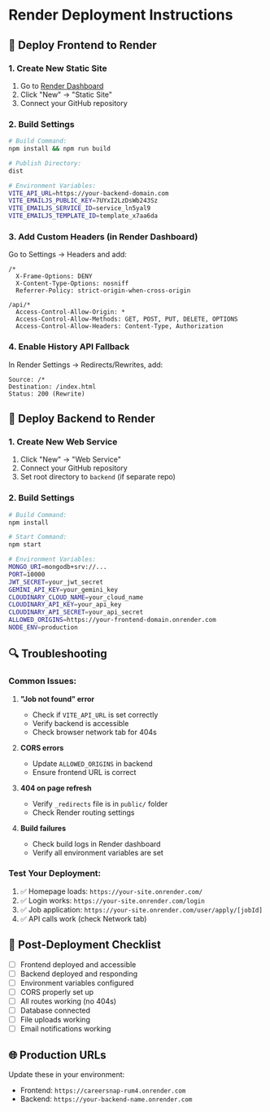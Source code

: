 # Render Deployment Instructions

## 🚀 Deploy Frontend to Render

### 1. **Create New Static Site**
1. Go to [Render Dashboard](https://dashboard.render.com)
2. Click "New" → "Static Site"
3. Connect your GitHub repository

### 2. **Build Settings**
```bash
# Build Command:
npm install && npm run build

# Publish Directory:
dist

# Environment Variables:
VITE_API_URL=https://your-backend-domain.com
VITE_EMAILJS_PUBLIC_KEY=7UYxI2LzDsWb243Sz
VITE_EMAILJS_SERVICE_ID=service_ln5yal9
VITE_EMAILJS_TEMPLATE_ID=template_x7aa6da
```

### 3. **Add Custom Headers (in Render Dashboard)**
Go to Settings → Headers and add:
```
/*
  X-Frame-Options: DENY
  X-Content-Type-Options: nosniff
  Referrer-Policy: strict-origin-when-cross-origin

/api/*
  Access-Control-Allow-Origin: *
  Access-Control-Allow-Methods: GET, POST, PUT, DELETE, OPTIONS
  Access-Control-Allow-Headers: Content-Type, Authorization
```

### 4. **Enable History API Fallback**
In Render Settings → Redirects/Rewrites, add:
```
Source: /*
Destination: /index.html
Status: 200 (Rewrite)
```

## 🔧 Deploy Backend to Render

### 1. **Create New Web Service**
1. Click "New" → "Web Service"
2. Connect your GitHub repository
3. Set root directory to `backend` (if separate repo)

### 2. **Build Settings**
```bash
# Build Command:
npm install

# Start Command:
npm start

# Environment Variables:
MONGO_URI=mongodb+srv://...
PORT=10000
JWT_SECRET=your_jwt_secret
GEMINI_API_KEY=your_gemini_key
CLOUDINARY_CLOUD_NAME=your_cloud_name
CLOUDINARY_API_KEY=your_api_key
CLOUDINARY_API_SECRET=your_api_secret
ALLOWED_ORIGINS=https://your-frontend-domain.onrender.com
NODE_ENV=production
```

## 🔍 Troubleshooting

### Common Issues:

1. **"Job not found" error**
   - Check if `VITE_API_URL` is set correctly
   - Verify backend is accessible
   - Check browser network tab for 404s

2. **CORS errors**
   - Update `ALLOWED_ORIGINS` in backend
   - Ensure frontend URL is correct

3. **404 on page refresh**
   - Verify `_redirects` file is in `public/` folder
   - Check Render routing settings

4. **Build failures**
   - Check build logs in Render dashboard
   - Verify all environment variables are set

### Test Your Deployment:
1. ✅ Homepage loads: `https://your-site.onrender.com/`
2. ✅ Login works: `https://your-site.onrender.com/login`
3. ✅ Job application: `https://your-site.onrender.com/user/apply/[jobId]`
4. ✅ API calls work (check Network tab)

## 📝 Post-Deployment Checklist

- [ ] Frontend deployed and accessible
- [ ] Backend deployed and responding
- [ ] Environment variables configured
- [ ] CORS properly set up
- [ ] All routes working (no 404s)
- [ ] Database connected
- [ ] File uploads working
- [ ] Email notifications working

## 🌐 Production URLs
Update these in your environment:
- Frontend: `https://careersnap-rum4.onrender.com`
- Backend: `https://your-backend-name.onrender.com`
